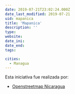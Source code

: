 ```yaml
---
date: 2019-07-21T23:02:24.000Z
date_last_modified: 2019-07-21
uid: mapanica
title: 'Mapanica'
description: ''
type: 
website: 
date_ini: 
date_end: 
tags:

cities: 
  - Managua
---
```


Esta iniciativa fue realizada por:

- [Openstreetmap Nicaragua](/organizaciones/openstreetmap-nicaragua)
